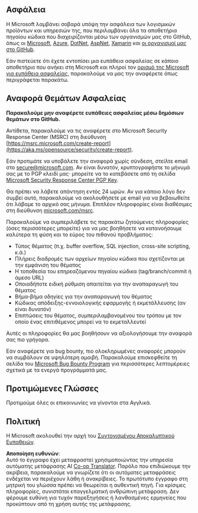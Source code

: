 <!--
CO_OP_TRANSLATOR_METADATA:
{
  "original_hash": "2d33a71bed73d6daee78e2d473ece975",
  "translation_date": "2025-07-09T06:53:41+00:00",
  "source_file": "SECURITY.md",
  "language_code": "el"
}
-->
## Ασφάλεια

Η Microsoft λαμβάνει σοβαρά υπόψη την ασφάλεια των λογισμικών προϊόντων και υπηρεσιών της, που περιλαμβάνει όλα τα αποθετήρια πηγαίου κώδικα που διαχειρίζονται μέσω των οργανισμών μας στο GitHub, όπως οι [Microsoft](https://github.com/microsoft), [Azure](https://github.com/Azure), [DotNet](https://github.com/dotnet), [AspNet](https://github.com/aspnet), [Xamarin](https://github.com/xamarin) και [οι οργανισμοί μας στο GitHub](https://opensource.microsoft.com/).

Εάν πιστεύετε ότι έχετε εντοπίσει μια ευπάθεια ασφαλείας σε κάποιο αποθετήριο που ανήκει στη Microsoft και πληροί τον [ορισμό της Microsoft για ευπάθεια ασφαλείας](https://aka.ms/opensource/security/definition), παρακαλούμε να μας την αναφέρετε όπως περιγράφεται παρακάτω.

## Αναφορά Θεμάτων Ασφαλείας

**Παρακαλούμε μην αναφέρετε ευπάθειες ασφαλείας μέσω δημόσιων θεμάτων στο GitHub.**

Αντίθετα, παρακαλούμε να τις αναφέρετε στο Microsoft Security Response Center (MSRC) στη διεύθυνση [https://msrc.microsoft.com/create-report](https://aka.ms/opensource/security/create-report).

Εάν προτιμάτε να υποβάλετε την αναφορά χωρίς σύνδεση, στείλτε email στο [secure@microsoft.com](mailto:secure@microsoft.com). Αν είναι δυνατόν, κρυπτογραφήστε το μήνυμά σας με το PGP κλειδί μας· μπορείτε να το κατεβάσετε από τη σελίδα [Microsoft Security Response Center PGP Key](https://aka.ms/opensource/security/pgpkey).

Θα πρέπει να λάβετε απάντηση εντός 24 ωρών. Αν για κάποιο λόγο δεν συμβεί αυτό, παρακαλούμε να ακολουθήσετε με email για να βεβαιωθείτε ότι λάβαμε το αρχικό σας μήνυμα. Επιπλέον πληροφορίες είναι διαθέσιμες στη διεύθυνση [microsoft.com/msrc](https://aka.ms/opensource/security/msrc).

Παρακαλούμε να συμπεριλάβετε τις παρακάτω ζητούμενες πληροφορίες (όσες περισσότερες μπορείτε) για να μας βοηθήσετε να κατανοήσουμε καλύτερα τη φύση και το εύρος του πιθανού προβλήματος:

  * Τύπος θέματος (π.χ. buffer overflow, SQL injection, cross-site scripting, κ.ά.)
  * Πλήρεις διαδρομές των αρχείων πηγαίου κώδικα που σχετίζονται με την εμφάνιση του θέματος
  * Η τοποθεσία του επηρεαζόμενου πηγαίου κώδικα (tag/branch/commit ή άμεσο URL)
  * Οποιαδήποτε ειδική ρύθμιση απαιτείται για την αναπαραγωγή του θέματος
  * Βήμα-βήμα οδηγίες για την αναπαραγωγή του θέματος
  * Κώδικας απόδειξης-εννοιολογικής εφαρμογής ή εκμετάλλευσης (αν είναι δυνατόν)
  * Επιπτώσεις του θέματος, συμπεριλαμβανομένου του τρόπου με τον οποίο ένας επιτιθέμενος μπορεί να το εκμεταλλευτεί

Αυτές οι πληροφορίες θα μας βοηθήσουν να αξιολογήσουμε την αναφορά σας πιο γρήγορα.

Εάν αναφέρετε για bug bounty, πιο ολοκληρωμένες αναφορές μπορούν να συμβάλουν σε υψηλότερη αμοιβή. Παρακαλούμε επισκεφθείτε τη σελίδα του [Microsoft Bug Bounty Program](https://aka.ms/opensource/security/bounty) για περισσότερες λεπτομέρειες σχετικά με τα ενεργά προγράμματά μας.

## Προτιμώμενες Γλώσσες

Προτιμούμε όλες οι επικοινωνίες να γίνονται στα Αγγλικά.

## Πολιτική

Η Microsoft ακολουθεί την αρχή του [Συντονισμένου Αποκαλυπτικού Ευπαθειών](https://aka.ms/opensource/security/cvd).

**Αποποίηση ευθυνών**:  
Αυτό το έγγραφο έχει μεταφραστεί χρησιμοποιώντας την υπηρεσία αυτόματης μετάφρασης AI [Co-op Translator](https://github.com/Azure/co-op-translator). Παρόλο που επιδιώκουμε την ακρίβεια, παρακαλούμε να γνωρίζετε ότι οι αυτόματες μεταφράσεις ενδέχεται να περιέχουν λάθη ή ανακρίβειες. Το πρωτότυπο έγγραφο στη μητρική του γλώσσα πρέπει να θεωρείται η αυθεντική πηγή. Για κρίσιμες πληροφορίες, συνιστάται επαγγελματική ανθρώπινη μετάφραση. Δεν φέρουμε ευθύνη για τυχόν παρεξηγήσεις ή λανθασμένες ερμηνείες που προκύπτουν από τη χρήση αυτής της μετάφρασης.
